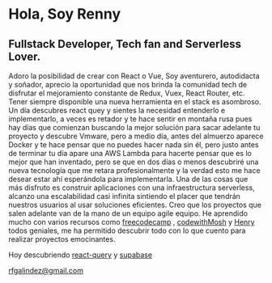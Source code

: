 # Hola, Soy Renny 
## Fullstack Developer, Tech fan and Serverless Lover.
Adoro la posibilidad de crear con React o Vue, Soy aventurero, autodidacta y soñador, aprecio la oportunidad que nos brinda la comunidad tech de disfrutar el mejoramiento constante de Redux, Vuex, React Router, etc. Tener siempre disponible una nueva herramienta en el stack es asombroso. Un día descubres react quey y sientes la necesidad entenderlo e implementarlo, a veces es retador y te hace sentir en montaña rusa pues hay días que comienzan buscando la mejor solución para sacar adelante tu proyecto y descubre Vmware, pero a medio día, antes del almuerzo aparece Docker y te hace pensar que no puedes hacer nada sin él, pero justo antes de terminar tu día apare una AWS Lambda para hacerte pensar que es lo mejor que han inventado, pero se que en dos días o menos descubriré una nueva tecnología que me retara profesionalmente y la verdad esto me hace desear estar ahí esperándola para implementarla. Una de las cosas que más disfruto es construir aplicaciones con una infraestructura serverless, alcanzo una escalabilidad casi infinita sintiendo el placer que tendrán nuestros usuarios al usar soluciones eficientes. Creo que los proyectos que salen adelante van de la mano de un equipo agile equipo.
He aprendido mucho con varios recursos como [freecodecamp](https://www.freecodecamp.org/) , [codewithMosh](https://codewithmosh.com/) y [Henry](https://www.soyhenry.com/) todos geniales, me ha permitido descubrir todo con lo que cuento para realizar proyectos emocinantes.

Hoy descubriendo [react-query](react-query.tanstack.com) y [supabase](https://supabase.io/)


rfgalindez@gmail.com
